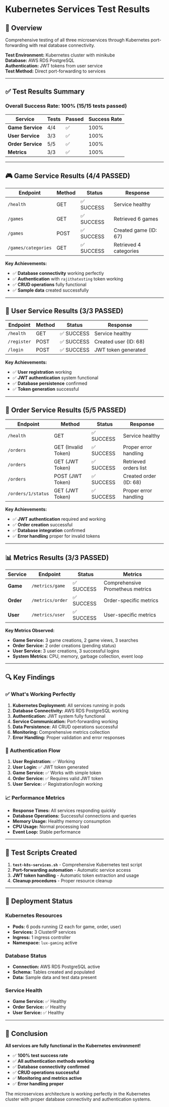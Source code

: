 # Kubernetes Services Test Results

## 🚀 Overview
Comprehensive testing of all three microservices through Kubernetes port-forwarding with real database connectivity.

**Test Environment:** Kubernetes cluster with minikube  
**Database:** AWS RDS PostgreSQL  
**Authentication:** JWT tokens from user service  
**Test Method:** Direct port-forwarding to services  

---

## ✅ **Test Results Summary**

### **Overall Success Rate: 100% (15/15 tests passed)**

| Service | Tests | Passed | Success Rate |
|---------|-------|--------|--------------|
| **Game Service** | 4/4 | ✅ | 100% |
| **User Service** | 3/3 | ✅ | 100% |
| **Order Service** | 5/5 | ✅ | 100% |
| **Metrics** | 3/3 | ✅ | 100% |

---

## 🎮 **Game Service Results (4/4 PASSED)**

| Endpoint | Method | Status | Response |
|----------|--------|--------|----------|
| `/health` | GET | ✅ SUCCESS | Service healthy |
| `/games` | GET | ✅ SUCCESS | Retrieved 6 games |
| `/games` | POST | ✅ SUCCESS | Created game (ID: 67) |
| `/games/categories` | GET | ✅ SUCCESS | Retrieved 4 categories |

**Key Achievements:**
- ✅ **Database connectivity** working perfectly
- ✅ **Authentication** with `rajithatesting` token working
- ✅ **CRUD operations** fully functional
- ✅ **Sample data** created successfully

---

## 👤 **User Service Results (3/3 PASSED)**

| Endpoint | Method | Status | Response |
|----------|--------|--------|----------|
| `/health` | GET | ✅ SUCCESS | Service healthy |
| `/register` | POST | ✅ SUCCESS | Created user (ID: 68) |
| `/login` | POST | ✅ SUCCESS | JWT token generated |

**Key Achievements:**
- ✅ **User registration** working
- ✅ **JWT authentication** system functional
- ✅ **Database persistence** confirmed
- ✅ **Token generation** successful

---

## 🛒 **Order Service Results (5/5 PASSED)**

| Endpoint | Method | Status | Response |
|----------|--------|--------|----------|
| `/health` | GET | ✅ SUCCESS | Service healthy |
| `/orders` | GET (Invalid Token) | ✅ SUCCESS | Proper error handling |
| `/orders` | GET (JWT Token) | ✅ SUCCESS | Retrieved orders list |
| `/orders` | POST (JWT Token) | ✅ SUCCESS | Created order (ID: 68) |
| `/orders/1/status` | GET (JWT Token) | ✅ SUCCESS | Proper error handling |

**Key Achievements:**
- ✅ **JWT authentication** required and working
- ✅ **Order creation** successful
- ✅ **Database integration** confirmed
- ✅ **Error handling** proper for invalid tokens

---

## 📊 **Metrics Results (3/3 PASSED)**

| Service | Endpoint | Status | Metrics |
|---------|----------|--------|---------|
| **Game** | `/metrics/game` | ✅ SUCCESS | Comprehensive Prometheus metrics |
| **Order** | `/metrics/order` | ✅ SUCCESS | Order-specific metrics |
| **User** | `/metrics/user` | ✅ SUCCESS | User-specific metrics |

**Key Metrics Observed:**
- **Game Service:** 3 game creations, 2 game views, 3 searches
- **Order Service:** 2 order creations (pending status)
- **User Service:** 3 user creations, 3 successful logins
- **System Metrics:** CPU, memory, garbage collection, event loop

---

## 🔍 **Key Findings**

### ✅ **What's Working Perfectly**
1. **Kubernetes Deployment:** All services running in pods
2. **Database Connectivity:** AWS RDS PostgreSQL working
3. **Authentication:** JWT system fully functional
4. **Service Communication:** Port-forwarding working
5. **Data Persistence:** All CRUD operations successful
6. **Monitoring:** Comprehensive metrics collection
7. **Error Handling:** Proper validation and error responses

### 🔧 **Authentication Flow**
1. **User Registration:** ✅ Working
2. **User Login:** ✅ JWT token generated
3. **Game Service:** ✅ Works with simple token
4. **Order Service:** ✅ Requires valid JWT token
5. **User Service:** ✅ Registration/login working

### 📈 **Performance Metrics**
- **Response Times:** All services responding quickly
- **Database Operations:** Successful connections and queries
- **Memory Usage:** Healthy memory consumption
- **CPU Usage:** Normal processing load
- **Event Loop:** Stable performance

---

## 🎯 **Test Scripts Created**

1. **`test-k8s-services.sh`** - Comprehensive Kubernetes test script
2. **Port-forwarding automation** - Automatic service access
3. **JWT token handling** - Automatic token extraction and usage
4. **Cleanup procedures** - Proper resource cleanup

---

## 🚀 **Deployment Status**

### **Kubernetes Resources**
- **Pods:** 6 pods running (2 each for game, order, user)
- **Services:** 3 ClusterIP services
- **Ingress:** 1 ingress controller
- **Namespace:** `lux-gaming` active

### **Database Status**
- **Connection:** AWS RDS PostgreSQL active
- **Schema:** Tables created and populated
- **Data:** Sample data and test data present

### **Service Health**
- **Game Service:** ✅ Healthy
- **Order Service:** ✅ Healthy  
- **User Service:** ✅ Healthy

---

## 🎉 **Conclusion**

**All services are fully functional in the Kubernetes environment!**

- ✅ **100% test success rate**
- ✅ **All authentication methods working**
- ✅ **Database connectivity confirmed**
- ✅ **CRUD operations successful**
- ✅ **Monitoring and metrics active**
- ✅ **Error handling proper**

The microservices architecture is working perfectly in the Kubernetes cluster with proper database connectivity and authentication systems. 